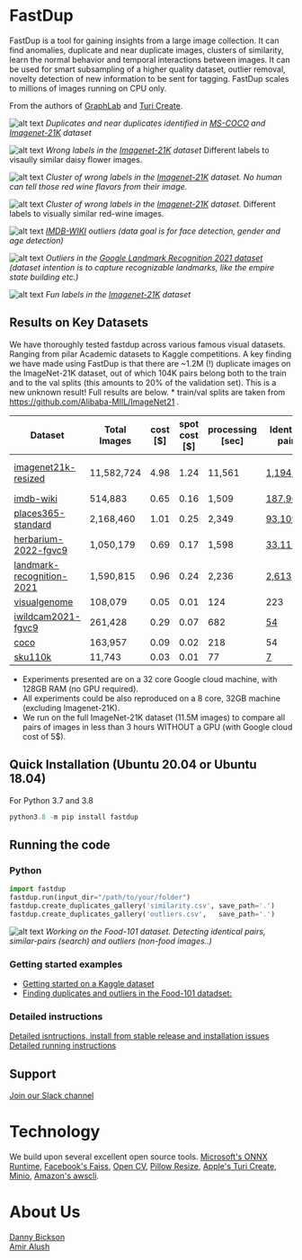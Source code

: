 
# FastDup 

FastDup is a tool for gaining insights from a large image collection. It can find anomalies, duplicate and near duplicate images, clusters of similarity, learn the normal behavior and temporal interactions between images. It can be used for smart subsampling of a higher quality dataset,  outlier removal, novelty detection of new information to be sent for tagging. FastDup scales to millions of images running on CPU only.

From the authors of [GraphLab](https://github.com/jegonzal/PowerGraph) and [Turi Create](https://github.com/apple/turicreate).

![alt text](https://github.com/visualdatabase/fastdup/blob/main/gallery/mscoco_duplicates-min.png)
*Duplicates and near duplicates identified in [MS-COCO](https://cocodataset.org/#home) and [Imagenet-21K](https://www.image-net.org) dataset*

![alt text](https://github.com/visualdatabase/fastdup/blob/main/gallery/imagenet21k_wrong_labels-min.png)
*Wrong labels in the [Imagenet-21K](https://www.image-net.org) dataset* Different labels to visaully similar daisy flower images.

![alt text](https://github.com/visualdatabase/fastdup/blob/main/gallery/red_wine.png)
*Cluster of wrong labels in the [Imagenet-21K](https://www.image-net.org) dataset. No human can tell those red wine flavors from their image.*

![alt text](https://github.com/visualdatabase/fastdup/blob/main/gallery/daisy.png)
*Cluster of wrong labels in the [Imagenet-21K](https://www.image-net.org) dataset.* Different labels to visually similar red-wine images.

![alt text](https://github.com/visualdatabase/fastdup/blob/main/gallery/imdb_outliers-min.png)
*[IMDB-WIKI](https://data.vision.ee.ethz.ch/cvl/rrothe/imdb-wiki/ ) outliers (data goal is for face detection, gender and age detection)*

![alt text](https://github.com/visualdatabase/fastdup/blob/main/gallery/landmark_outliers-min.png)
*Outliers in the [Google Landmark Recognition 2021 dataset](https://www.kaggle.com/competitions/landmark-recognition-2021) (dataset intention is to capture recognizable landmarks, like the empire state building etc.)*

![alt text](https://github.com/visualdatabase/fastdup/blob/main/gallery/imagenet21k_funny-min.png)
*Fun labels in the [Imagenet-21K](https://www.image-net.org) dataset*


## Results on Key Datasets
We have thoroughly tested fastdup across various famous visual datasets. Ranging from pilar Academic datasets to Kaggle competitions. A key finding we have made using FastDup is that there are ~1.2M (!) duplicate images on the ImageNet-21K dataset, out of which 104K pairs belong both to the train and to the val splits (this amounts to 20% of the validation set). This is a new unknown result! Full results are below. * train/val splits are taken from https://github.com/Alibaba-MIIL/ImageNet21 .

|Dataset	        |Total Images	|cost [$]|spot cost [$]|processing [sec]|Identical pairs|Anomalies|
|-----------------------|---------------|--------|-------------|----------------|---------------|---------|
|[imagenet21k-resized](https://www.image-net.org/challenges/LSVRC/)	|11,582,724	|4.98	|1.24	|11,561	|[1,194,059](https://www.databasevisual.com/imagenet-21k-resized-leaks)|[Anomalies](https://www.databasevisual.com/imagenet-21k-anonalies) [Wrong Labels](https://www.databasevisual.com/imagenet-21k-wrong-labels)||
|[imdb-wiki](https://data.vision.ee.ethz.ch/cvl/rrothe/imdb-wiki/)	|514,883	|0.65	|0.16	|1,509	|[187,965](https://www.databasevisual.com/imdb-wiki-leaks)|[View](https://www.databasevisual.com/imdb-wiki-anomalies)|
|[places365-standard](http://places2.csail.mit.edu/download.html)	|2,168,460	|1.01	|0.25	|2,349|[93,109](https://www.databasevisual.com/places-365-leaks)|[View](https://www.databasevisual.com/places-365-anomalies)|
|[herbarium-2022-fgvc9](https://www.kaggle.com/c/herbarium-2022-fgvc9)	|1,050,179	|0.69	|0.17	|1,598	|[33,115](https://www.databasevisual.com/herbarium-leaks)|[View](https://www.databasevisual.com/herbarium-2022-anomalies)|
|[landmark-recognition-2021](https://www.kaggle.com/c/landmark-recognition-2021)|1,590,815|0.96	|0.24	|2,236	|[2,613](https://www.databasevisual.com/landmarks-2021-leaks)|[View](https://www.databasevisual.com/landmark-anomalies)|
|[visualgenome](https://visualgenome.org/)		|108,079	|0.05	|0.01	|124	|223|View|
|[iwildcam2021-fgvc9](https://www.kaggle.com/c/iwildcam2022-fgvc9/)	|261,428	|0.29	|0.07	|682	|[54](https://www.databasevisual.com/iwildcam2022-leaks)|[View](https://www.databasevisual.com/iwildcam2022-anomalies)|
|[coco](https://cocodataset.org/#home)			|163,957	|0.09	|0.02	|218	|54|View|
|[sku110k](https://github.com/eg4000/SKU110K_CVPR19)		|11,743	|0.03	|0.01	|77	|[7](https://www.databasevisual.com/sku110k-leaks)|[View](https://www.databasevisual.com/sku110k-anomalies)|

* Experiments presented are on a 32 core Google cloud machine, with 128GB RAM (no GPU required).
* All experiments could be also reproduced on a 8 core, 32GB machine (excluding Imagenet-21K).
* We run on the full ImageNet-21K dataset (11.5M images) to compare all pairs of images in less than 3 hours WITHOUT a GPU (with Google cloud cost of 5$).

## Quick Installation (Ubuntu 20.04 or Ubuntu 18.04)
For Python 3.7 and 3.8
```python
python3.8 -m pip install fastdup
```

## Running the code

### Python
```python
import fastdup
fastdup.run(input_dir="/path/to/your/folder")                            #main running function
fastdup.create_duplicates_gallery('similarity.csv', save_path='.')       #create a visual gallery of found duplicates
fastdup.create_duplicates_gallery('outliers.csv',   save_path='.')       #create a visual gallery of anomalies
```

![alt text](https://github.com/visualdatabase/fastdup/blob/main/gallery/fastdup_clip_24s_crop.gif)
*Working on the Food-101 dataset. Detecting identical pairs, similar-pairs (search) and outliers (non-food images..)*

### Getting started examples
- [Getting started on a Kaggle dataset](https://github.com/visualdatabase/fastdup/blob/main/examples/getting_started_kaggle.ipynb)
- [Finding duplicates and outliers in the Food-101 datadset:](https://github.com/visualdatabase/fastdup/blob/main/examples/getting_started_food101.ipynb)

### Detailed instructions
[Detailed isntructions, install from stable release and installation issues](INSTALL.md)
[Detailed running instructions](RUN.md)

## Support 
<a href="https://join.slack.com/t/visualdatabase/shared_invite/zt-19jaydbjn-lNDEDkgvSI1QwbTXSY6dlA">Join our Slack channel</a>

# Technology
We build upon several excellent open source tools. [Microsoft's ONNX Runtime](https://github.com/microsoft/onnxruntime), [Facebook's Faiss](https://github.com/facebookresearch/faiss), [Open CV](https://github.com/opencv/opencv), [Pillow Resize](https://github.com/zurutech/pillow-resize), [Apple's Turi Create](https://github.com/apple/turicreate), [Minio](https://github.com/minio/minio), [Amazon's awscli](https://github.com/aws/aws-cli).


# About Us
<a href="https://www.linkedin.com/in/dr-danny-bickson-835b32">Danny Bickson</a><br>
<a href="https://www.linkedin.com/in/amiralush">Amir Alush</a><br>

